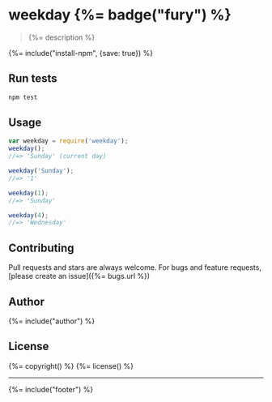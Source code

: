 # weekday {%= badge("fury") %}

> {%= description %}

{%= include("install-npm", {save: true}) %}

## Run tests

```bash
npm test
```

## Usage

```js
var weekday = require('weekday');
weekday();
//=> 'Sunday' (current day)

weekday('Sunday');
//=> '1'

weekday(1);
//=> 'Sunday'

weekday(4);
//=> 'Wednesday'
```

## Contributing
Pull requests and stars are always welcome. For bugs and feature requests, [please create an issue]({%= bugs.url %})

## Author
{%= include("author") %}

## License
{%= copyright() %}
{%= license() %}

***

{%= include("footer") %}
